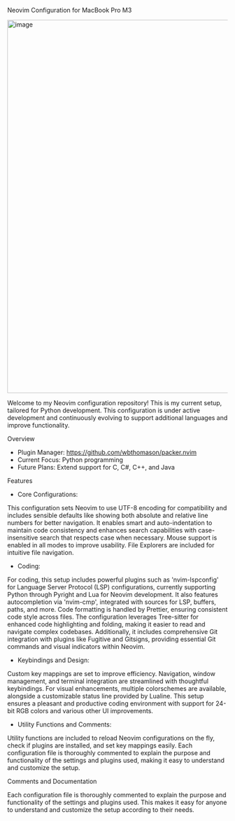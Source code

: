 Neovim Configuration for MacBook Pro M3

<img width="853" alt="image" src="https://github.com/inarvos/Neovim-Mac-Pro-M3/assets/37037175/98eadf13-0f16-449b-8982-8cd435dbf740">

Welcome to my Neovim configuration repository! This is my current setup, tailored for Python development. This configuration is under active development and continuously evolving to support additional languages and improve functionality.



Overview

- Plugin Manager: https://github.com/wbthomason/packer.nvim
- Current Focus: Python programming
- Future Plans: Extend support for C, C#, C++, and Java


Features

- Core Configurations:

This configuration sets Neovim to use UTF-8 encoding for compatibility and includes sensible defaults like showing both absolute and relative line numbers for better navigation. It enables smart and auto-indentation to maintain code consistency and enhances search capabilities with case-insensitive search that respects case when necessary. Mouse support is enabled in all modes to improve usability. File Explorers are included for intuitive file navigation.

- Coding:

For coding, this setup includes powerful plugins such as 'nvim-lspconfig' for Language Server Protocol (LSP) configurations, currently supporting Python through Pyright and Lua for Neovim development. It also features autocompletion via 'nvim-cmp', integrated with sources for LSP, buffers, paths, and more. Code formatting is handled by Prettier, ensuring consistent code style across files. The configuration leverages Tree-sitter for enhanced code highlighting and folding, making it easier to read and navigate complex codebases.
Additionally, it includes comprehensive Git integration with plugins like Fugitive and Gitsigns, providing essential Git commands and visual indicators within Neovim.

- Keybindings and Design:

Custom key mappings are set to improve efficiency. Navigation, window management, and terminal integration are streamlined with thoughtful keybindings. For visual enhancements, multiple colorschemes are available, alongside a customizable status line provided by Lualine. This setup ensures a pleasant and productive coding environment with support for 24-bit RGB colors and various other UI improvements.

- Utility Functions and Comments:

Utility functions are included to reload Neovim configurations on the fly, check if plugins are installed, and set key mappings easily. Each configuration file is thoroughly commented to explain the purpose and functionality of the settings and plugins used, making it easy to understand and customize the setup.



Comments and Documentation

Each configuration file is thoroughly commented to explain the purpose and functionality of the settings and plugins used. This makes it easy for anyone to understand and customize the setup according to their needs.
